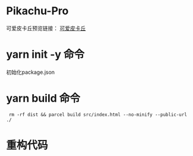 # Pikachu-Pro
可爱皮卡丘预览链接：
 [可爱皮卡丘](https://xin-hai.github.io/Pikachu-Pro/dist/test.html)

# yarn init -y 命令
初始化package.json

# yarn  build 命令
```
 rm -rf dist && parcel build src/index.html --no-minify --public-url ./
```

# 重构代码
